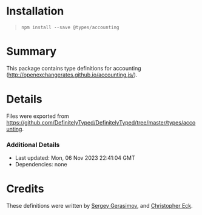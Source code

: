 # Installation
> `npm install --save @types/accounting`

# Summary
This package contains type definitions for accounting (http://openexchangerates.github.io/accounting.js/).

# Details
Files were exported from https://github.com/DefinitelyTyped/DefinitelyTyped/tree/master/types/accounting.

### Additional Details
 * Last updated: Mon, 06 Nov 2023 22:41:04 GMT
 * Dependencies: none

# Credits
These definitions were written by [Sergey Gerasimov](https://github.com/gerich-home), and [Christopher Eck](https://github.com/chrisleck).
